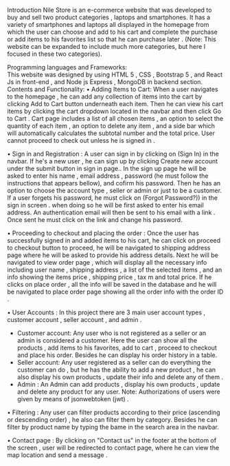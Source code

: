 Introduction
Nile Store is an e-commerce website that was developed to buy and sell two product categories , laptops and smartphones. It has a variety of smartphones and laptops all displayed in the homepage from which the user can choose and add to his cart and complete the purchase or add items to his favorites list so that he can purchase later .
(Note: This website can be expanded to include much more categories, but here I focused in these two categories). 

Programming languages and Frameworks:   
This website was designed by using HTML 5 , CSS , Bootstrap 5 , and React Js in front-end , and Node js Express , MongoDB in backend section.
Contents and Functionality:
•	Adding Items to Cart:
When a user navigates to the homepage , he can add any collection of items into the cart by clicking Add to Cart button underneath each item. Then he can view his cart items by clicking the cart dropdown located in the navbar and then click Go to Cart . Cart page includes a list of all chosen items , an option to select the quantity of each item , an option to delete any item , and a side bar which will automatically calculates the subtotal number and the total price.  User cannot proceed to check out unless he is signed in .  

•	Sign in and Registration :
A user can sign in by clicking on (Sign In) in the navbar. If he's a new user , he can sign up by clicking Create new account under the submit button in sign in page.. In the sign up page he will be asked to enter his name , email address , password (he must follow the instructions that appears bellow), and cofirm his password. Then he has an option to choose the account type , seller or admin or just to be a customer.
If a user forgets his password, he must click on (Forgot Password?))  in the sign in screen . when doing so he will be first asked to enter his email address. An authentication email will then be sent to his email with a link . Once sent he must click on the link and change his password.

•	Proceeding to checkout and placing the order :
Once the user has successfully signed in and added items to his cart, he can click on proceed to checkout button to proceed, he will be navigated to shipping address page where he will be asked to provide his address details. Next he will be navigated to view order page  , which will display all the necessary info including user name , shipping address , a list of the selected items , and an info showing the items price , shipping price , tax m and total price. If he clicks on place order , all the info will be saved in the database and he will be navigated to place order page showing all the order info with the order ID .

•	User Accounts :
In this project there are 3 main user account types , customer account , seller account , and admin .
-	Customer account: Any user who is not registered as a seller or an admin is considered a customer. Here the user can show all the products , add items to his favorites, add to cart , proceed to checkout and place his order. Besides he can display his order history in a table.
-	Seller account: Any user registered as a seller can do everything the customer can do , but he has the ability to add a new product , he can also display his own products , update their info and delete any of them .
-	Admin : An Admin can add products , display his own products , update and delete any product for any user.
Note: Authorizations of users were given by means of jsonwebtoken (jwt) .

•	Filtering : 
Any user can filter products according to their price (ascending or descending order) , he also can filter them by category. Besides he can filter by product name by typing the bame in the search area in the navbar.

•	Contact page :
By clicking on "Contact us" in the footer at the bottom of the screen , user will be redirected to contact page, where he can view the map location and send a message .
